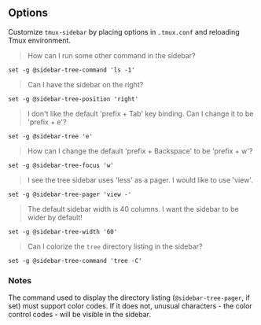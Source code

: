 ## Options

Customize `tmux-sidebar` by placing options in `.tmux.conf` and reloading Tmux
environment.

> How can I run some other command in the sidebar?

    set -g @sidebar-tree-command 'ls -1'

> Can I have the sidebar on the right?

    set -g @sidebar-tree-position 'right'

> I don't like the default 'prefix + Tab' key binding. Can I change it to be
'prefix + e'?

    set -g @sidebar-tree 'e'

> How can I change the default 'prefix + Backspace' to be 'prefix + w'?

    set -g @sidebar-tree-focus 'w'

> I see the tree sidebar uses 'less' as a pager. I would like to use 'view'.

    set -g @sidebar-tree-pager 'view -'

> The default sidebar width is 40 columns. I want the sidebar to be wider by
default!

    set -g @sidebar-tree-width '60'

> Can I colorize the ``tree`` directory listing in the sidebar?

    set -g @sidebar-tree-command 'tree -C'

### Notes

The command used to display the directory listing
(`@sidebar-tree-pager`, if set) must support color codes. If it does not,
unusual characters - the color control codes - will be visible in the sidebar.
